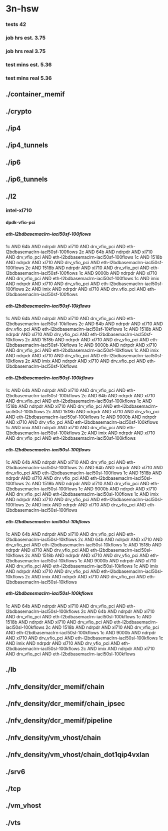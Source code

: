 # 3n-hsw
### tests 42
### job hrs est. 3.75
### job hrs real 3.75
### test mins est. 5.36
### test mins real 5.36
## ./container_memif
## ./crypto
## ./ip4
## ./ip4_tunnels
## ./ip6
## ./ip6_tunnels
## ./l2
### intel-xl710
#### dpdk-vfio-pci
##### eth-l2bdbasemaclrn-iacl50sf-100flows
1c AND 64b AND ndrpdr AND xl710 AND drv_vfio_pci AND eth-l2bdbasemaclrn-iacl50sf-100flows
2c AND 64b AND ndrpdr AND xl710 AND drv_vfio_pci AND eth-l2bdbasemaclrn-iacl50sf-100flows
1c AND 1518b AND ndrpdr AND xl710 AND drv_vfio_pci AND eth-l2bdbasemaclrn-iacl50sf-100flows
2c AND 1518b AND ndrpdr AND xl710 AND drv_vfio_pci AND eth-l2bdbasemaclrn-iacl50sf-100flows
1c AND 9000b AND ndrpdr AND xl710 AND drv_vfio_pci AND eth-l2bdbasemaclrn-iacl50sf-100flows
1c AND imix AND ndrpdr AND xl710 AND drv_vfio_pci AND eth-l2bdbasemaclrn-iacl50sf-100flows
2c AND imix AND ndrpdr AND xl710 AND drv_vfio_pci AND eth-l2bdbasemaclrn-iacl50sf-100flows
##### eth-l2bdbasemaclrn-iacl50sf-10kflows
1c AND 64b AND ndrpdr AND xl710 AND drv_vfio_pci AND eth-l2bdbasemaclrn-iacl50sf-10kflows
2c AND 64b AND ndrpdr AND xl710 AND drv_vfio_pci AND eth-l2bdbasemaclrn-iacl50sf-10kflows
1c AND 1518b AND ndrpdr AND xl710 AND drv_vfio_pci AND eth-l2bdbasemaclrn-iacl50sf-10kflows
2c AND 1518b AND ndrpdr AND xl710 AND drv_vfio_pci AND eth-l2bdbasemaclrn-iacl50sf-10kflows
1c AND 9000b AND ndrpdr AND xl710 AND drv_vfio_pci AND eth-l2bdbasemaclrn-iacl50sf-10kflows
1c AND imix AND ndrpdr AND xl710 AND drv_vfio_pci AND eth-l2bdbasemaclrn-iacl50sf-10kflows
2c AND imix AND ndrpdr AND xl710 AND drv_vfio_pci AND eth-l2bdbasemaclrn-iacl50sf-10kflows
##### eth-l2bdbasemaclrn-iacl50sf-100kflows
1c AND 64b AND ndrpdr AND xl710 AND drv_vfio_pci AND eth-l2bdbasemaclrn-iacl50sf-100kflows
2c AND 64b AND ndrpdr AND xl710 AND drv_vfio_pci AND eth-l2bdbasemaclrn-iacl50sf-100kflows
1c AND 1518b AND ndrpdr AND xl710 AND drv_vfio_pci AND eth-l2bdbasemaclrn-iacl50sf-100kflows
2c AND 1518b AND ndrpdr AND xl710 AND drv_vfio_pci AND eth-l2bdbasemaclrn-iacl50sf-100kflows
1c AND 9000b AND ndrpdr AND xl710 AND drv_vfio_pci AND eth-l2bdbasemaclrn-iacl50sf-100kflows
1c AND imix AND ndrpdr AND xl710 AND drv_vfio_pci AND eth-l2bdbasemaclrn-iacl50sf-100kflows
2c AND imix AND ndrpdr AND xl710 AND drv_vfio_pci AND eth-l2bdbasemaclrn-iacl50sf-100kflows
##### eth-l2bdbasemaclrn-iacl50sl-100flows
1c AND 64b AND ndrpdr AND xl710 AND drv_vfio_pci AND eth-l2bdbasemaclrn-iacl50sl-100flows
2c AND 64b AND ndrpdr AND xl710 AND drv_vfio_pci AND eth-l2bdbasemaclrn-iacl50sl-100flows
1c AND 1518b AND ndrpdr AND xl710 AND drv_vfio_pci AND eth-l2bdbasemaclrn-iacl50sl-100flows
2c AND 1518b AND ndrpdr AND xl710 AND drv_vfio_pci AND eth-l2bdbasemaclrn-iacl50sl-100flows
1c AND 9000b AND ndrpdr AND xl710 AND drv_vfio_pci AND eth-l2bdbasemaclrn-iacl50sl-100flows
1c AND imix AND ndrpdr AND xl710 AND drv_vfio_pci AND eth-l2bdbasemaclrn-iacl50sl-100flows
2c AND imix AND ndrpdr AND xl710 AND drv_vfio_pci AND eth-l2bdbasemaclrn-iacl50sl-100flows
##### eth-l2bdbasemaclrn-iacl50sl-10kflows
1c AND 64b AND ndrpdr AND xl710 AND drv_vfio_pci AND eth-l2bdbasemaclrn-iacl50sl-10kflows
2c AND 64b AND ndrpdr AND xl710 AND drv_vfio_pci AND eth-l2bdbasemaclrn-iacl50sl-10kflows
1c AND 1518b AND ndrpdr AND xl710 AND drv_vfio_pci AND eth-l2bdbasemaclrn-iacl50sl-10kflows
2c AND 1518b AND ndrpdr AND xl710 AND drv_vfio_pci AND eth-l2bdbasemaclrn-iacl50sl-10kflows
1c AND 9000b AND ndrpdr AND xl710 AND drv_vfio_pci AND eth-l2bdbasemaclrn-iacl50sl-10kflows
1c AND imix AND ndrpdr AND xl710 AND drv_vfio_pci AND eth-l2bdbasemaclrn-iacl50sl-10kflows
2c AND imix AND ndrpdr AND xl710 AND drv_vfio_pci AND eth-l2bdbasemaclrn-iacl50sl-10kflows
##### eth-l2bdbasemaclrn-iacl50sl-100kflows
1c AND 64b AND ndrpdr AND xl710 AND drv_vfio_pci AND eth-l2bdbasemaclrn-iacl50sl-100kflows
2c AND 64b AND ndrpdr AND xl710 AND drv_vfio_pci AND eth-l2bdbasemaclrn-iacl50sl-100kflows
1c AND 1518b AND ndrpdr AND xl710 AND drv_vfio_pci AND eth-l2bdbasemaclrn-iacl50sl-100kflows
2c AND 1518b AND ndrpdr AND xl710 AND drv_vfio_pci AND eth-l2bdbasemaclrn-iacl50sl-100kflows
1c AND 9000b AND ndrpdr AND xl710 AND drv_vfio_pci AND eth-l2bdbasemaclrn-iacl50sl-100kflows
1c AND imix AND ndrpdr AND xl710 AND drv_vfio_pci AND eth-l2bdbasemaclrn-iacl50sl-100kflows
2c AND imix AND ndrpdr AND xl710 AND drv_vfio_pci AND eth-l2bdbasemaclrn-iacl50sl-100kflows
## ./lb
## ./nfv_density/dcr_memif/chain
## ./nfv_density/dcr_memif/chain_ipsec
## ./nfv_density/dcr_memif/pipeline
## ./nfv_density/vm_vhost/chain
## ./nfv_density/vm_vhost/chain_dot1qip4vxlan
## ./srv6
## ./tcp
## ./vm_vhost
## ./vts
